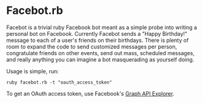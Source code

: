 Facebot.rb
==========

Facebot is a trivial ruby Facebook bot meant as a simple probe into writing a personal bot on Facebook. Currently Facebot sends a "Happy Birthday!" message to each of a user's friends on their birthdays. There is plenty of room to expand the code to send customized messages per person, congratulate friends on other events, send out mass, scheduled messages, and really anything you can imagine a bot masquerading as yourself doing.

Usage is simple, run:

    ruby facebot.rb -t "oauth_access_token"

To get an OAuth access token, use Facebook's [Graph API Explorer](https://developers.facebook.com/tools/explorer/).

